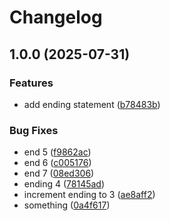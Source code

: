 # Changelog

## 1.0.0 (2025-07-31)


### Features

* add ending statement ([b78483b](https://github.com/thanadolps/rps/commit/b78483b9574e56b01736788518c248729dfd50ae))


### Bug Fixes

* end 5 ([f9862ac](https://github.com/thanadolps/rps/commit/f9862ac45c79dad8b63bc75c4066c5e45dd9f465))
* end 6 ([c005176](https://github.com/thanadolps/rps/commit/c0051763be19c2029d9f7cbdb4c1c628b7ef559c))
* end 7 ([08ed306](https://github.com/thanadolps/rps/commit/08ed306997cd94c636d3392e5bb9a75380e19c4c))
* ending 4 ([78145ad](https://github.com/thanadolps/rps/commit/78145adf346cadf83ca23b7930328e464d999ce9))
* increment ending to 3 ([ae8aff2](https://github.com/thanadolps/rps/commit/ae8aff2f3e9b560b32935ae5cd7920154385c934))
* something ([0a4f617](https://github.com/thanadolps/rps/commit/0a4f617062bd5f4560e47c4e808c108efb0e4f26))
